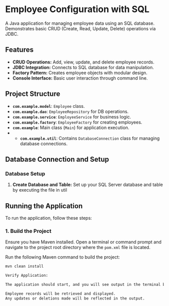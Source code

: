 # Employee Configuration with SQL

A Java application for managing employee data using an SQL database. Demonstrates basic CRUD (Create, Read, Update, Delete) operations via JDBC.

## Features

- **CRUD Operations:** Add, view, update, and delete employee records.
- **JDBC Integration:** Connects to SQL database for data manipulation.
- **Factory Pattern:** Creates employee objects with modular design.
- **Console Interface:** Basic user interaction through command line.

## Project Structure

- **`com.example.model`**: `Employee` class.
- **`com.example.dao`**: `EmployeeRepository` for DB operations.
- **`com.example.service`**: `EmployeeService` for business logic.
- **`com.example.factory`**: `EmployeeFactory` for creating employees.
- **`com.example`**: Main class (`Main`) for application execution.
- - **`com.example.util`**: Contains `DatabaseConnection` class for managing database connections.
## Database Connection and Setup

### Database Setup

1. **Create Database and Table:**
   Set up your SQL Server database and table by executing the file in util
   
 ## Running the Application

To run the application, follow these steps:

### 1. Build the Project

Ensure you have Maven installed. Open a terminal or command prompt and navigate to the project root directory where the `pom.xml` file is located.

Run the following Maven command to build the project:

```bash
mvn clean install

Verify Application:

The application should start, and you will see output in the terminal based on the operations performed in the Main class:

Employee records will be retrieved and displayed.
Any updates or deletions made will be reflected in the output.

